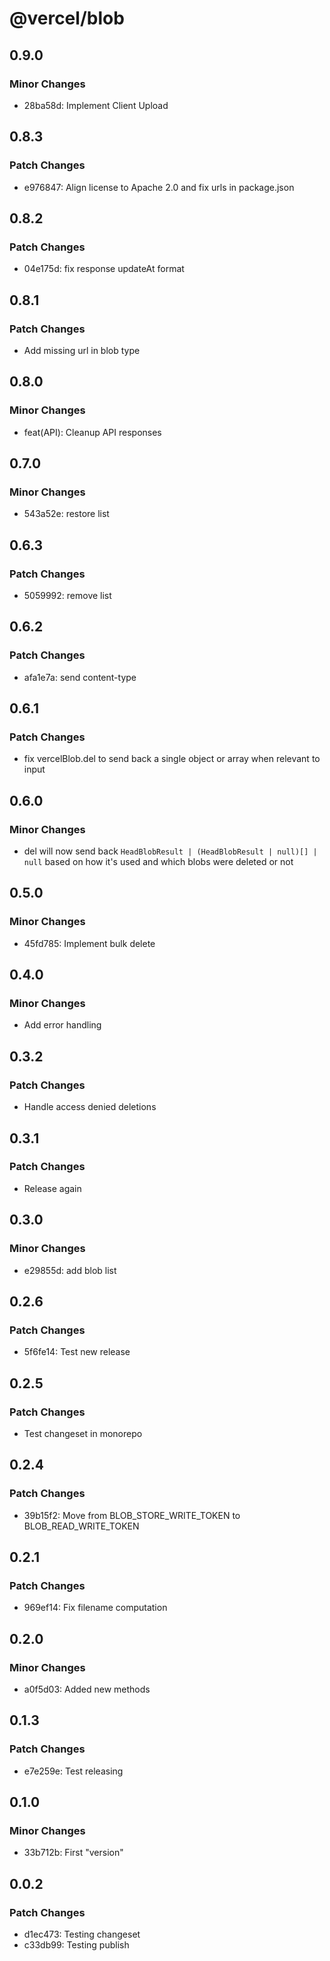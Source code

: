 # @vercel/blob

## 0.9.0

### Minor Changes

- 28ba58d: Implement Client Upload

## 0.8.3

### Patch Changes

- e976847: Align license to Apache 2.0 and fix urls in package.json

## 0.8.2

### Patch Changes

- 04e175d: fix response updateAt format

## 0.8.1

### Patch Changes

- Add missing url in blob type

## 0.8.0

### Minor Changes

- feat(API): Cleanup API responses

## 0.7.0

### Minor Changes

- 543a52e: restore list

## 0.6.3

### Patch Changes

- 5059992: remove list

## 0.6.2

### Patch Changes

- afa1e7a: send content-type

## 0.6.1

### Patch Changes

- fix vercelBlob.del to send back a single object or array when relevant to input

## 0.6.0

### Minor Changes

- del will now send back `HeadBlobResult | (HeadBlobResult | null)[] | null` based on how it's used and which blobs were deleted or not

## 0.5.0

### Minor Changes

- 45fd785: Implement bulk delete

## 0.4.0

### Minor Changes

- Add error handling

## 0.3.2

### Patch Changes

- Handle access denied deletions

## 0.3.1

### Patch Changes

- Release again

## 0.3.0

### Minor Changes

- e29855d: add blob list

## 0.2.6

### Patch Changes

- 5f6fe14: Test new release

## 0.2.5

### Patch Changes

- Test changeset in monorepo

## 0.2.4

### Patch Changes

- 39b15f2: Move from BLOB_STORE_WRITE_TOKEN to BLOB_READ_WRITE_TOKEN

## 0.2.1

### Patch Changes

- 969ef14: Fix filename computation

## 0.2.0

### Minor Changes

- a0f5d03: Added new methods

## 0.1.3

### Patch Changes

- e7e259e: Test releasing

## 0.1.0

### Minor Changes

- 33b712b: First "version"

## 0.0.2

### Patch Changes

- d1ec473: Testing changeset
- c33db99: Testing publish

